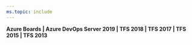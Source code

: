 ```yaml
---
ms.topic: include
---
```


**Azure Boards | Azure DevOps Server 2019 | TFS 2018 | TFS 2017 | TFS 2015 | TFS 2013**
